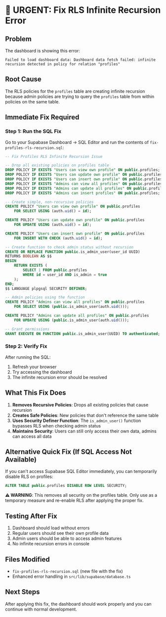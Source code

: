 # 🚨 URGENT: Fix RLS Infinite Recursion Error

## Problem
The dashboard is showing this error:
```
Failed to load dashboard data: Dashboard data fetch failed: infinite recursion detected in policy for relation "profiles"
```

## Root Cause
The RLS policies for the `profiles` table are creating infinite recursion because admin policies are trying to query the `profiles` table from within policies on the same table.

## Immediate Fix Required

### Step 1: Run the SQL Fix
Go to your Supabase Dashboard → SQL Editor and run the contents of `fix-profiles-rls-recursion.sql`:

```sql
-- Fix Profiles RLS Infinite Recursion Issue

-- Drop all existing policies on profiles table
DROP POLICY IF EXISTS "Users can view own profile" ON public.profiles;
DROP POLICY IF EXISTS "Users can update own profile" ON public.profiles;
DROP POLICY IF EXISTS "Users can insert own profile" ON public.profiles;
DROP POLICY IF EXISTS "Admins can view all profiles" ON public.profiles;
DROP POLICY IF EXISTS "Admins can update all profiles" ON public.profiles;
DROP POLICY IF EXISTS "Admins can insert profiles" ON public.profiles;

-- Create simple, non-recursive policies
CREATE POLICY "Users can view own profile" ON public.profiles
    FOR SELECT USING (auth.uid() = id);

CREATE POLICY "Users can update own profile" ON public.profiles
    FOR UPDATE USING (auth.uid() = id);

CREATE POLICY "Users can insert own profile" ON public.profiles
    FOR INSERT WITH CHECK (auth.uid() = id);

-- Create function to check admin status without recursion
CREATE OR REPLACE FUNCTION public.is_admin_user(user_id UUID)
RETURNS BOOLEAN AS $$
BEGIN
    RETURN EXISTS (
        SELECT 1 FROM public.profiles 
        WHERE id = user_id AND is_admin = true
    );
END;
$$ LANGUAGE plpgsql SECURITY DEFINER;

-- Admin policies using the function
CREATE POLICY "Admins can view all profiles" ON public.profiles
    FOR SELECT USING (public.is_admin_user(auth.uid()));

CREATE POLICY "Admins can update all profiles" ON public.profiles
    FOR UPDATE USING (public.is_admin_user(auth.uid()));

-- Grant permissions
GRANT EXECUTE ON FUNCTION public.is_admin_user(UUID) TO authenticated;
```

### Step 2: Verify Fix
After running the SQL:
1. Refresh your browser
2. Try accessing the dashboard
3. The infinite recursion error should be resolved

## What This Fix Does

1. **Removes Recursive Policies**: Drops all existing policies that cause recursion
2. **Creates Safe Policies**: New policies that don't reference the same table
3. **Uses Security Definer Function**: The `is_admin_user()` function bypasses RLS when checking admin status
4. **Maintains Security**: Users can still only access their own data, admins can access all data

## Alternative Quick Fix (If SQL Access Not Available)

If you can't access Supabase SQL Editor immediately, you can temporarily disable RLS on profiles:

```sql
ALTER TABLE public.profiles DISABLE ROW LEVEL SECURITY;
```

**⚠️ WARNING**: This removes all security on the profiles table. Only use as a temporary measure and re-enable RLS after applying the proper fix.

## Testing After Fix

1. Dashboard should load without errors
2. Regular users should see their own profile data
3. Admin users should be able to access admin features
4. No infinite recursion errors in console

## Files Modified
- `fix-profiles-rls-recursion.sql` (new file with the fix)
- Enhanced error handling in `src/lib/supabase/database.ts`

## Next Steps
After applying this fix, the dashboard should work properly and you can continue with normal development.
